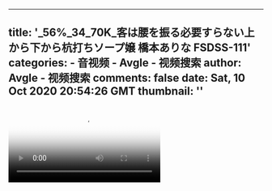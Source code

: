 
---
title: '_56%_34_70K_客は腰を振る必要すらない上から下から杭打ちソープ嬢 橋本ありな FSDSS-111'
categories: 
    - 音视频
    - Avgle - 视频搜索
author: Avgle - 视频搜索
comments: false
date: Sat, 10 Oct 2020 20:54:26 GMT
thumbnail: ''
---

<div>   
<video controls loop poster="https://static-clst.avgle.com/videos/tmb13/442358/1.jpg" src="https://static-clst.avgle.com/videos/tmb13/442358/preview.mp4"></video>  
</div>
            